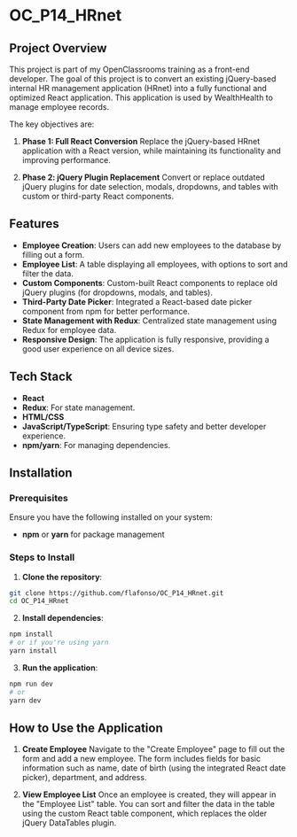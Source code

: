# OC_P14_HRnet

## Project Overview
This project is part of my OpenClassrooms training as a front-end developer. The goal of this project is to convert an existing jQuery-based internal HR management application (HRnet) into a fully functional and optimized React application. This application is used by WealthHealth to manage employee records.

The key objectives are:

1. **Phase 1: Full React Conversion**
Replace the jQuery-based HRnet application with a React version, while maintaining its functionality and improving performance.

2. **Phase 2: jQuery Plugin Replacement**
Convert or replace outdated jQuery plugins for date selection, modals, dropdowns, and tables with custom or third-party React components.

## Features
- **Employee Creation**: Users can add new employees to the database by filling out a form.
- **Employee List**: A table displaying all employees, with options to sort and filter the data.
- **Custom Components**: Custom-built React components to replace old jQuery plugins (for dropdowns, modals, and tables).
- **Third-Party Date Picker**: Integrated a React-based date picker component from npm for better performance.
- **State Management with Redux**: Centralized state management using Redux for employee data.
- **Responsive Design**: The application is fully responsive, providing a good user experience on all device sizes.

## Tech Stack

- **React**
- **Redux**: For state management.
- **HTML/CSS**
- **JavaScript/TypeScript**: Ensuring type safety and better  developer experience.
- **npm/yarn**: For managing dependencies.

## Installation

### Prerequisites

Ensure you have the following installed on your system:
- **npm** or **yarn** for package management

### Steps to Install

1. **Clone the repository**:

```bash
git clone https://github.com/flafonso/OC_P14_HRnet.git
cd OC_P14_HRnet
```

2. **Install dependencies**:
```bash
npm install
# or if you're using yarn
yarn install
```

3. **Run the application**:
```bash
npm run dev
# or
yarn dev
```

## How to Use the Application
1. **Create Employee**
Navigate to the "Create Employee" page to fill out the form and add a new employee. The form includes fields for basic information such as name, date of birth (using the integrated React date picker), department, and address.

2. **View Employee List**
Once an employee is created, they will appear in the "Employee List" table. You can sort and filter the data in the table using the custom React table component, which replaces the older jQuery DataTables plugin.